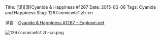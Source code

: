Title: [译][漫]Cyanide & Happiness #1267
Date: 2015-03-06
Tags: Cyanide and Happiness
Slug: 1267.comicwtc1.zh-cn

译自：[Cyanide & Happiness #1267 - Explosm.net](http://explosm.net/comics/1267/)


![1267.comicwtc1.zh-cn.png](/static/images/comics/1267.comicwtc1.zh-cn.png)